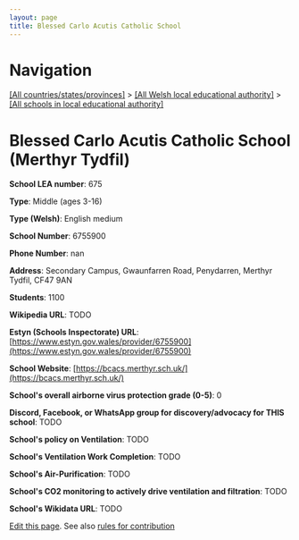 ```yaml
---
layout: page
title: Blessed Carlo Acutis Catholic School
---
```

# Navigation

[[All countries/states/provinces]](../../..) > [[All Welsh local educational authority]](../..) > [[All schools in local educational authority]](..)

# Blessed Carlo Acutis Catholic School (Merthyr Tydfil)

**School LEA number**: 675

**Type**: Middle (ages 3-16)

**Type (Welsh)**: English medium

**School Number**: 6755900

**Phone Number**: nan

**Address**: Secondary Campus, Gwaunfarren Road, Penydarren, Merthyr Tydfil, CF47 9AN

**Students**: 1100

**Wikipedia URL**: TODO

**Estyn (Schools Inspectorate) URL**: [https://www.estyn.gov.wales/provider/6755900](https://www.estyn.gov.wales/provider/6755900)

**School Website**: [https://bcacs.merthyr.sch.uk/](https://bcacs.merthyr.sch.uk/)

**School's overall airborne virus protection grade (0-5)**: 0

**Discord, Facebook, or WhatsApp group for discovery/advocacy for THIS school**: TODO

**School's policy on Ventilation**: TODO

**School's Ventilation Work Completion**: TODO

**School's Air-Purification**: TODO

**School's CO2 monitoring to actively drive ventilation and filtration**: TODO

**School's Wikidata URL**: TODO




[Edit this page](https://github.com/VentilationProject/Wales/edit/prif/./Merthyr_Tydfil/Blessed_Carlo_Acutis_Catholic_School.md). See also [rules for contribution](../../../contribution-rules/)